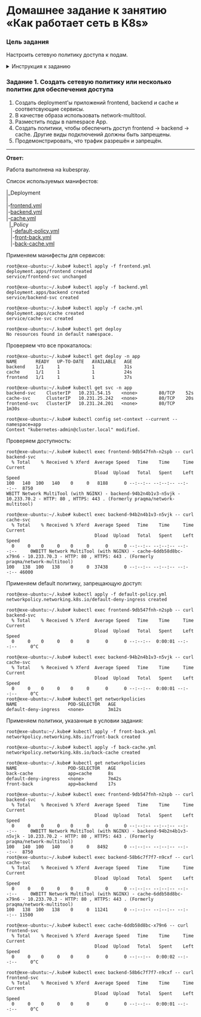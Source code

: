 # Домашнее задание к занятию «Как работает сеть в K8s»

### Цель задания

Настроить сетевую политику доступа к подам.


<details>
  <summary>Инструкция к заданию</summary>

### Чеклист готовности к домашнему заданию

1. Кластер K8s с установленным сетевым плагином Calico.

### Инструменты и дополнительные материалы, которые пригодятся для выполнения задания

1. [Документация Calico](https://www.tigera.io/project-calico/).
2. [Network Policy](https://kubernetes.io/docs/concepts/services-networking/network-policies/).
3. [About Network Policy](https://docs.projectcalico.org/about/about-network-policy).

-----

</details>

### Задание 1. Создать сетевую политику или несколько политик для обеспечения доступа

1. Создать deployment'ы приложений frontend, backend и cache и соответсвующие сервисы.
2. В качестве образа использовать network-multitool.
3. Разместить поды в namespace App.
4. Создать политики, чтобы обеспечить доступ frontend -> backend -> cache. Другие виды подключений должны быть запрещены.
5. Продемонстрировать, что трафик разрешён и запрещён.


------

**Ответ:**<br>

Работа выполнена на kubespray.    

Список используемых манифестов:

|_Deployment<br>
|<br>
|-[frontend.yml](./manifest/frontend.yml)<br>
|-[backend.yml](./manifest/backend.yml)<br>
|-[cache.yml](./manifest/cache.yml)<br>
&nbsp;&nbsp;|_Policy<br>
&nbsp;&nbsp;&nbsp;|-[default-policy.yml](./manifest/default-policy.yml)<br>
&nbsp;&nbsp;&nbsp;|-[front-back.yml](./manifest/front-back.yml)<br>
&nbsp;&nbsp;&nbsp;|-[back-cache.yml](./manifest/back-cache.yml)<br>

Применяем манифесты для сервисов:    

```
root@exe-ubuntu:~/.kube# kubectl apply -f frontend.yml
deployment.apps/frontend created
service/frontend-svc unchanged

root@exe-ubuntu:~/.kube# kubectl apply -f backend.yml
deployment.apps/backend created
service/backend-svc created

root@exe-ubuntu:~/.kube# kubectl apply -f cache.yml
deployment.apps/cache created
service/cache-svc created

root@exe-ubuntu:~/.kube# kubectl get deploy
No resources found in default namespace.
```

Проверяем что все прокаталось:
```
root@exe-ubuntu:~/.kube# kubectl get deploy -n app
NAME       READY   UP-TO-DATE   AVAILABLE   AGE
backend    1/1     1            1           31s
cache      1/1     1            1           24s
frontend   1/1     1            1           37s

root@exe-ubuntu:~/.kube# kubectl get svc -n app
backend-svc    ClusterIP   10.231.54.15    <none>        80/TCP    52s
cache-svc      ClusterIP   10.231.25.242   <none>        80/TCP    20s
frontend-svc   ClusterIP   10.231.24.201   <none>        80/TCP    1m30s

root@exe-ubuntu:~/.kube# kubectl config set-context --current --namespace=app
Context "kubernetes-admin@cluster.local" modified.
```


Проверяем доступность:    

```
root@exe-ubuntu:~/.kube# kubectl exec frontend-9db547fnh-n2spb -- curl backend-svc
  % Total    % Received % Xferd  Average Speed   Time    Time     Time  Current
                                 Dload  Upload   Total   Spent    Left  Speed
100   140  100   140    0     0   8188      0 --:--:-- --:--:-- --:--:--  8750
WBITT Network MultiTool (with NGINX) - backend-94b2n4b1v3-n5vjk - 10.233.70.2 - HTTP: 80 , HTTPS: 443 . (Formerly praqma/network-multitool)
```

```
root@exe-ubuntu:~/.kube# kubectl exec backend-94b2n4b1v3-n5vjk -- curl cache-svc
  % Total    % Received % Xferd  Average Speed   Time    Time     Time  Current
                                 Dload  Upload   Total   Spent    Left  Speed
  0     0    0     0    0     0      0      0 --:--:-- --:--:-- --:--:--     0WBITT Network MultiTool (with NGINX) - cache-6ddb58d8bc-x79n6 - 10.233.70.3 - HTTP: 80 , HTTPS: 443 . (Formerly praqma/network-multitool)
100   138  100   138    0     0  37438      0 --:--:-- --:--:-- --:--:-- 46000
```

Применяем default политику, запрещающую доступ:    

```
root@exe-ubuntu:~/.kube# kubectl apply -f default-policy.yml
networkpolicy.networking.k8s.io/default-deny-ingress created

root@exe-ubuntu:~/.kube# kubectl exec frontend-9db547fnh-n2spb -- curl backend-svc
  % Total    % Received % Xferd  Average Speed   Time    Time     Time  Current
                                 Dload  Upload   Total   Spent    Left  Speed
  0     0    0     0    0     0      0      0 --:--:--  0:00:01 --:--:--     0^C

root@exe-ubuntu:~/.kube# kubectl exec backend-94b2n4b1v3-n5vjk -- curl cache-svc
  % Total    % Received % Xferd  Average Speed   Time    Time     Time  Current
                                 Dload  Upload   Total   Spent    Left  Speed
  0     0    0     0    0     0      0      0 --:--:--  0:00:01 --:--:--     0^C
root@exe-ubuntu:~/.kube# kubectl get networkpolicies
NAME                   POD-SELECTOR   AGE
default-deny-ingress   <none>         3m12s
```

Применяем политики, указанные в условии задания:    

```
root@exe-ubuntu:~/.kube# kubectl apply -f front-back.yml
networkpolicy.networking.k8s.io/front-back created

root@exe-ubuntu:~/.kube# kubectl apply -f back-cache.yml
networkpolicy.networking.k8s.io/back-cache created

root@exe-ubuntu:~/.kube# kubectl get networkpolicies
NAME                   POD-SELECTOR   AGE
back-cache             app=cache      8s
default-deny-ingress   <none>         7m42s
front-back             app=backend    17s

root@exe-ubuntu:~/.kube# kubectl exec frontend-9db547fnh-n2spb -- curl backend-svc
  % Total    % Received % Xferd  Average Speed   Time    Time     Time  Current
                                 Dload  Upload   Total   Spent    Left  Speed
  0     0    0     0    0     0      0      0 --:--:-- --:--:-- --:--:--     0WBITT Network MultiTool (with NGINX) - backend-94b2n4b1v3-n5vjk - 10.233.70.2 - HTTP: 80 , HTTPS: 443 . (Formerly praqma/network-multitool)
100   140  100   140    0     0   8492      0 --:--:-- --:--:-- --:--:--  8750
root@exe-ubuntu:~/.kube# kubectl exec backend-58b6c7f7f7-n9cxf -- curl cache-svc
  % Total    % Received % Xferd  Average Speed   Time    Time     Time  Current
                                 Dload  Upload   Total   Spent    Left  Speed
  0     0    0     0    0     0      0      0 --:--:-- --:--:-- --:--:--     0WBITT Network MultiTool (with NGINX) - cache-6ddb58d8bc-x79n6 - 10.233.70.3 - HTTP: 80 , HTTPS: 443 . (Formerly praqma/network-multitool)
100   138  100   138    0     0  11241      0 --:--:-- --:--:-- --:--:-- 11500

root@exe-ubuntu:~/.kube# kubectl exec cache-6ddb58d8bc-x79n6 -- curl frontend-svc
  % Total    % Received % Xferd  Average Speed   Time    Time     Time  Current
                                 Dload  Upload   Total   Spent    Left  Speed
  0     0    0     0    0     0      0      0 --:--:--  0:00:02 --:--:--     0^C

root@exe-ubuntu:~/.kube# kubectl exec backend-58b6c7f7f7-n9cxf -- curl frontend-svc
  % Total    % Received % Xferd  Average Speed   Time    Time     Time  Current
                                 Dload  Upload   Total   Spent    Left  Speed
  0     0    0     0    0     0      0      0 --:--:--  0:00:01 --:--:--     0^C

```